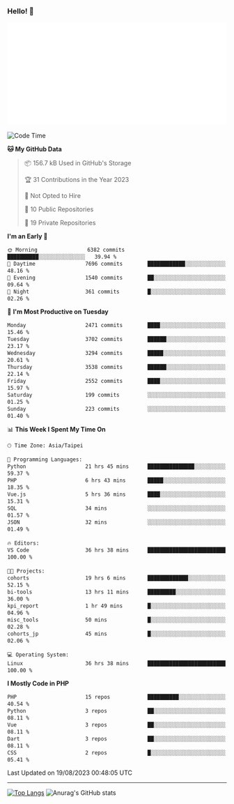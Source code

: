 ### Hello! 👋

![Metrics](/metrics.classic.svg)

<!--START_SECTION:waka-->
![Code Time](http://img.shields.io/badge/Code%20Time-549%20hrs%2032%20mins-blue)

**🐱 My GitHub Data** 

> 📦 156.7 kB Used in GitHub's Storage 
 > 
> 🏆 31 Contributions in the Year 2023
 > 
> 🚫 Not Opted to Hire
 > 
> 📜 10 Public Repositories 
 > 
> 🔑 19 Private Repositories 
 > 
**I'm an Early 🐤** 

```text
🌞 Morning                6382 commits        ██████████░░░░░░░░░░░░░░░   39.94 % 
🌆 Daytime                7696 commits        ████████████░░░░░░░░░░░░░   48.16 % 
🌃 Evening                1540 commits        ██░░░░░░░░░░░░░░░░░░░░░░░   09.64 % 
🌙 Night                  361 commits         █░░░░░░░░░░░░░░░░░░░░░░░░   02.26 % 
```
📅 **I'm Most Productive on Tuesday** 

```text
Monday                   2471 commits        ████░░░░░░░░░░░░░░░░░░░░░   15.46 % 
Tuesday                  3702 commits        ██████░░░░░░░░░░░░░░░░░░░   23.17 % 
Wednesday                3294 commits        █████░░░░░░░░░░░░░░░░░░░░   20.61 % 
Thursday                 3538 commits        ██████░░░░░░░░░░░░░░░░░░░   22.14 % 
Friday                   2552 commits        ████░░░░░░░░░░░░░░░░░░░░░   15.97 % 
Saturday                 199 commits         ░░░░░░░░░░░░░░░░░░░░░░░░░   01.25 % 
Sunday                   223 commits         ░░░░░░░░░░░░░░░░░░░░░░░░░   01.40 % 
```


📊 **This Week I Spent My Time On** 

```text
🕑︎ Time Zone: Asia/Taipei

💬 Programming Languages: 
Python                   21 hrs 45 mins      ███████████████░░░░░░░░░░   59.37 % 
PHP                      6 hrs 43 mins       █████░░░░░░░░░░░░░░░░░░░░   18.35 % 
Vue.js                   5 hrs 36 mins       ████░░░░░░░░░░░░░░░░░░░░░   15.31 % 
SQL                      34 mins             ░░░░░░░░░░░░░░░░░░░░░░░░░   01.57 % 
JSON                     32 mins             ░░░░░░░░░░░░░░░░░░░░░░░░░   01.49 % 

🔥 Editors: 
VS Code                  36 hrs 38 mins      █████████████████████████   100.00 % 

🐱‍💻 Projects: 
cohorts                  19 hrs 6 mins       █████████████░░░░░░░░░░░░   52.15 % 
bi-tools                 13 hrs 11 mins      █████████░░░░░░░░░░░░░░░░   36.00 % 
kpi_report               1 hr 49 mins        █░░░░░░░░░░░░░░░░░░░░░░░░   04.96 % 
misc_tools               50 mins             █░░░░░░░░░░░░░░░░░░░░░░░░   02.28 % 
cohorts_jp               45 mins             █░░░░░░░░░░░░░░░░░░░░░░░░   02.06 % 

💻 Operating System: 
Linux                    36 hrs 38 mins      █████████████████████████   100.00 % 
```

**I Mostly Code in PHP** 

```text
PHP                      15 repos            ██████████░░░░░░░░░░░░░░░   40.54 % 
Python                   3 repos             ██░░░░░░░░░░░░░░░░░░░░░░░   08.11 % 
Vue                      3 repos             ██░░░░░░░░░░░░░░░░░░░░░░░   08.11 % 
Dart                     3 repos             ██░░░░░░░░░░░░░░░░░░░░░░░   08.11 % 
CSS                      2 repos             █░░░░░░░░░░░░░░░░░░░░░░░░   05.41 % 
```




 Last Updated on 19/08/2023 00:48:05 UTC
<!--END_SECTION:waka-->

<hr>

<span style="display:inline-block">[![Top Langs](https://github-readme-stats.vercel.app/api/top-langs/?username=maureendadap&layout=compact&theme=transparent)](https://github.com/anuraghazra/github-readme-stats)</span>
<span style="display:inline-block">![Anurag's GitHub stats](https://github-readme-stats.vercel.app/api?username=maureendadap&show_icons=true&theme=transparent&count_private=true)</span>

<!--
**MaureenDadap/maureendadap** is a ✨ _special_ ✨ repository because its `README.md` (this file) appears on your GitHub profile.

Here are some ideas to get you started:

- 🔭 I’m currently working on ...
- 🌱 I’m currently learning ...
- 👯 I’m looking to collaborate on ...
- 🤔 I’m looking for help with ...
- 💬 Ask me about ...
- 📫 How to reach me: ...
- 😄 Pronouns: ...
- ⚡ Fun fact: ...
-->

